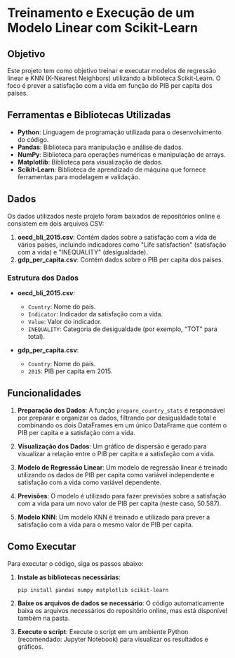 # Treinamento e Execução de um Modelo Linear com Scikit-Learn

## Objetivo

Este projeto tem como objetivo treinar e executar modelos de regressão linear e KNN (K-Nearest Neighbors) utilizando a biblioteca Scikit-Learn. O foco é prever a satisfação com a vida em função do PIB per capita dos países.

## Ferramentas e Bibliotecas Utilizadas

- **Python**: Linguagem de programação utilizada para o desenvolvimento do código.
- **Pandas**: Biblioteca para manipulação e análise de dados.
- **NumPy**: Biblioteca para operações numéricas e manipulação de arrays.
- **Matplotlib**: Biblioteca para visualização de dados.
- **Scikit-Learn**: Biblioteca de aprendizado de máquina que fornece ferramentas para modelagem e validação.

## Dados

Os dados utilizados neste projeto foram baixados de repositórios online e consistem em dois arquivos CSV:

1. **oecd_bli_2015.csv**: Contém dados sobre a satisfação com a vida de vários países, incluindo indicadores como "Life satisfaction" (satisfação com a vida) e "INEQUALITY" (desigualdade).
2. **gdp_per_capita.csv**: Contém dados sobre o PIB per capita dos países.

### Estrutura dos Dados

- **oecd_bli_2015.csv**:
  - `Country`: Nome do país.
  - `Indicator`: Indicador da satisfação com a vida.
  - `Value`: Valor do indicador.
  - `INEQUALITY`: Categoria de desigualdade (por exemplo, "TOT" para total).

- **gdp_per_capita.csv**:
  - `Country`: Nome do país.
  - `2015`: PIB per capita em 2015.

## Funcionalidades

1. **Preparação dos Dados**: A função `prepare_country_stats` é responsável por preparar e organizar os dados, filtrando por desigualdade total e combinando os dois DataFrames em um único DataFrame que contém o PIB per capita e a satisfação com a vida.

2. **Visualização dos Dados**: Um gráfico de dispersão é gerado para visualizar a relação entre o PIB per capita e a satisfação com a vida.

3. **Modelo de Regressão Linear**: Um modelo de regressão linear é treinado utilizando os dados de PIB per capita como variável independente e satisfação com a vida como variável dependente.

4. **Previsões**: O modelo é utilizado para fazer previsões sobre a satisfação com a vida para um novo valor de PIB per capita (neste caso, 50.587).

5. **Modelo KNN**: Um modelo KNN é treinado e utilizado para prever a satisfação com a vida para o mesmo valor de PIB per capita.

## Como Executar

Para executar o código, siga os passos abaixo:

1. **Instale as bibliotecas necessárias**:
   ```bash
   pip install pandas numpy matplotlib scikit-learn
2. **Baixe os arquivos de dados se necessário**: O código automaticamente baixa os arquivos necessários do repositório online, mas está disponível também na pasta.

3. **Execute o script**: Execute o script em um ambiente Python (recomendado: Jupyter Notebook) para visualizar os resultados e gráficos.
